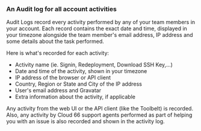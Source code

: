 <!-- usedin: [ _general/account/audit-logs.md] -->

### An Audit log for all account activities

Audit Logs record every activity performed by any of your team members in your account. Each record contains the exact date and time, displayed in your timezone alongside the team member's email address, IP address and some details about the task performed. 

Here is what's recorded for each activity:

- Activity name (ie. Signin, Redeployment, Download SSH Key,...)
- Date and time of the activity, shown in your timezone
- IP address of the browser or API client
- Country, Region or State and City of the IP address
- User's email address and Gravatar
- Extra information about the activity, if applicable

Any activity from the web UI or the API client (like the Toolbelt) is recorded. Also, any activity by Cloud 66 support agents performed as part of helping you with an issue is also recorded and shown in the activity log.

